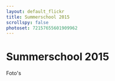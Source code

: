 ```yaml
---
layout: default_flickr
title: Summerschool 2015
scrollspy: false
photoset: 72157655601909962
---
```


# Summerschool 2015

Foto's
